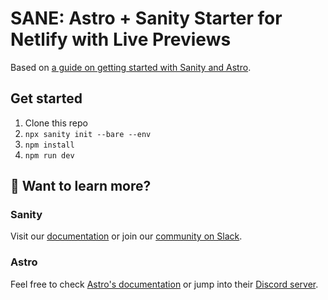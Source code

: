 # SANE: Astro + Sanity Starter for Netlify with Live Previews

Based on [a guide on getting started with Sanity and Astro](https://www.sanity.io/guides/sanity-astro-blog).

## Get started

1. Clone this repo
2. `npx sanity init --bare --env`
3. `npm install`
4. `npm run dev`

## 👀 Want to learn more?

### Sanity

Visit our [documentation](https://www.sanity.io/docs) or join our [community on Slack](https://slack.sanity.io/).

### Astro

Feel free to check [Astro's documentation](https://docs.astro.build) or jump into their [Discord server](https://astro.build/chat).
